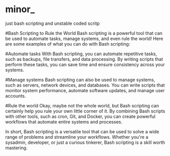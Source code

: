 # minor_
just bash scripting and unstable coded scritp

#Bash Scripting to Rule the World
Bash scripting is a powerful tool that can be used to automate tasks, manage systems, and even rule the world! Here are some examples of what you can do with Bash scripting:

#Automate tasks
With Bash scripting, you can automate repetitive tasks, such as backups, file transfers, and data processing. By writing scripts that perform these tasks, you can save time and ensure consistency across your systems.

#Manage systems
Bash scripting can also be used to manage systems, such as servers, network devices, and databases. You can write scripts that monitor system performance, automate software updates, and manage user accounts.

#Rule the world
Okay, maybe not the whole world, but Bash scripting can certainly help you rule your own little corner of it. By combining Bash scripts with other tools, such as cron, Git, and Docker, you can create powerful workflows that automate entire systems and processes.

In short, Bash scripting is a versatile tool that can be used to solve a wide range of problems and streamline your workflows. Whether you're a sysadmin, developer, or just a curious tinkerer, Bash scripting is a skill worth mastering.
